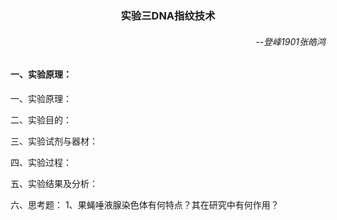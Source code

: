 ### <center>实验三DNA指纹技术

###### <p align="Right">--登峰1901张皓鸿 </p>
#### 一、实验原理：
一、实验原理：


二、实验目的：


三、实验试剂与器材：


四、实验过程：


五、实验结果及分析：



六、思考题：
1、果蝇唾液腺染色体有何特点？其在研究中有何作用？
